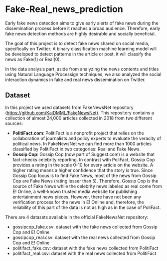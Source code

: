 # Fake-Real_news_prediction

Early fake news detection aims to give early alerts of fake news during the dissemination process before it reaches a broad audience. Therefore, early fake news detection methods are highly desirable and socially beneficial.  


The goal of this project is to detect fake news shared on social media, specifically on Twitter. A binary classification machine learning model will be developed to detect patterns in the article or post, it will classify the news as Fake(1) or Real(0). 

In the data analysis part, aside from analyzing the news contents and titles using Natural Language Processign techniques, we also analyzed the social interaction dynamics in fake and real news dissemination on Twitter.


## Dataset

In this project we used datasets from FakeNewsNet repository (https://github.com/KaiDMML/FakeNewsNet). This repository contains a collection of almost 24,000 articles collected in 2018 from two different sources:

- **PolitiFact.com**: PolitiFact is a nonprofit project that relies on the collaboration of journalists and policy experts to evaluate the veracity of political news. In FakeNewsNet we can find more than 1000 articles classified by PolitiFact in two categories: Real and Fake News.
- **Gossip Cop**: Gossip Cop (now part of Suggest.com) is a website that fact-checks celebrity reporting. In contrast with PoliFact, Gossip Cop provides a rating in the scale 0-10 for every article on the website. A higher rating means a higher confidence that the story is true. Since Gossip Cop focus is to find Fake News, most of the news from Gossip Cop are Fake News (rating lesser than 5). Therefore, Gossip Cop is the source of Fake News while the celebrity news labeled as real come from E! Online, a well-known trusted media website for publishing entertainment news pieces. However, there have not been any verification process for the news in E! Online and, therefore, the reliability of this part of the data is not as high as in the case of PoliFact.

There are 4 datasets available in the official FakeNewsNet repository:

- gossipcop_fake.csv: dataset with the fake news collected from Gossip Cop and E! Online
- gossipcop_real.csv: dataset with the real news collected from Gossip Cop and E! Online
- politifact_fake.csv: dataset with the fake news collected from PolitiFact
- politifact_real.csv: dataset with the real news collected from PolitiFact
